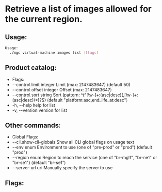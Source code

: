 # Retrieve a list of images allowed for the current region.

## Usage:
```bash
Usage:
  ./mgc virtual-machine images list [flags]
```

## Product catalog:
- Flags:
- --control.limit integer     Limit (max: 2147483647) (default 50)
- --control.offset integer    Offset (max: 2147483647)
- --control.sort string       Sort (pattern: ^(^[\w-]+:(asc|desc)(,[\w-]+:(asc|desc))*)?$) (default "platform:asc,end_life_at:desc")
- -h, --help                     help for list
- -v, --version                  version for list

## Other commands:
- Global Flags:
- --cli.show-cli-globals   Show all CLI global flags on usage text
- --env enum               Environment to use (one of "pre-prod" or "prod") (default "prod")
- --region enum            Region to reach the service (one of "br-mgl1", "br-ne1" or "br-se1") (default "br-se1")
- --server-url uri         Manually specify the server to use

## Flags:
```bash

```


